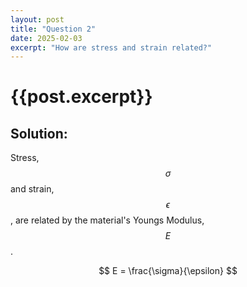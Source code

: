```yaml
---
layout: post
title: "Question 2"
date: 2025-02-03
excerpt: "How are stress and strain related?"
---
```


# {{post.excerpt}}

## Solution:
Stress, $$\sigma$$ and strain, $$\epsilon$$, are related by the material's Youngs Modulus, $$E$$.

$$
    E = \frac{\sigma}{\epsilon}
$$